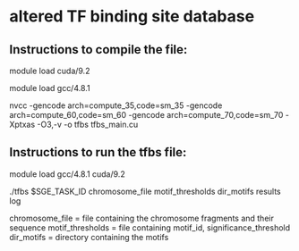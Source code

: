 # altered TF binding site database

## Instructions to compile the file:

  module load cuda/9.2
  
  module load gcc/4.8.1
  
  nvcc -gencode arch=compute_35,code=sm_35 -gencode arch=compute_60,code=sm_60 -gencode arch=compute_70,code=sm_70  -Xptxas -O3,-v -o tfbs tfbs_main.cu

## Instructions to run the tfbs file:

  module load gcc/4.8.1 cuda/9.2
  
  ./tfbs $SGE_TASK_ID chromosome_file motif_thresholds  dir_motifs results log
  
 
chromosome_file = file containing the chromosome fragments and their sequence
motif_thresholds = file containing motif_id, significance_threshold
dir_motifs = directory containing the motifs
